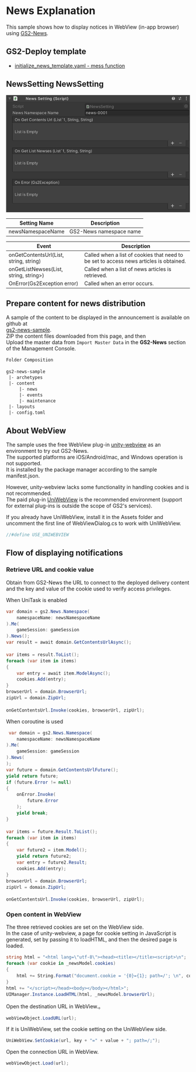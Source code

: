 # News Explanation

This sample shows how to display notices in WebView (in-app browser) using [GS2-News](https://app.gs2.io/docs/en/index.html#gs2-news).

## GS2-Deploy template

- [initialize_news_template.yaml - mess function](../Templates/initialize_news_template.yaml)

## NewsSetting NewsSetting

![Inspector Window](News.png)

| Setting Name | Description |
|---|---|
| newsNamespaceName | GS2-News namespace name

| Event | Description |
|---|---|
| onGetContentsUrl(List<EzSetCookieRequestEntry>, string, string) | Called when a list of cookies that need to be set to access news articles is obtained. | onGetContentsUrl(List<EzSetCookieRequestEntry>, string, string)
| onGetListNewses(List<EzNews>, string, string>) | Called when a list of news articles is retrieved. | onGetListNewses(List<EzNews>, string, string>)
| OnError(Gs2Exception error) | Called when an error occurs. | OnError(Gs2Exception error)

## Prepare content for news distribution

A sample of the content to be displayed in the announcement is available on github at  
[gs2-news-sample](https://github.com/gs2io/gs2-news-sample).  
ZIP the content files downloaded from this page, and then  
Upload the master data from `Import Master Data` in the __GS2-News__ section of the Management Console.

```
Folder Composition

gs2-news-sample
 |- archetypes
 |- content
     |- news
     |- events
     |- maintenance
 |- layouts
 |- config.toml
```

## About WebView

The sample uses the free WebView plug-in [unity-webview](https://github.com/gree/unity-webview) as an environment to try out GS2-News.  
The supported platforms are iOS/Android/mac, and Windows operation is not supported.  
It is installed by the package manager according to the sample manifest.json.  

However, unity-webview lacks some functionality in handling cookies and is not recommended.  
The paid plug-in [UniWebView](https://uniwebview.com/) is the recommended environment (support for external plug-ins is outside the scope of GS2's services).  

If you already have UniWebView, install it in the Assets folder and uncomment the first line of WebViewDialog.cs to work with UniWebView.
```c#
//#define USE_UNIWEBVIEW
```

## Flow of displaying notifications

### Retrieve URL and cookie value

Obtain from GS2-News the URL to connect to the deployed delivery content and the key and value of the cookie used to verify access privileges.

When UniTask is enabled
```c#
var domain = gs2.News.Namespace(
    namespaceName: newsNamespaceName
).Me(
    gameSession: gameSession
).News();
var result = await domain.GetContentsUrlAsync();

var items = result.ToList();
foreach (var item in items)
{
    var entry = await item.ModelAsync();
    cookies.Add(entry);
}
browserUrl = domain.BrowserUrl;
zipUrl = domain.ZipUrl;

onGetContentsUrl.Invoke(cookies, browserUrl, zipUrl);
```
When coroutine is used
```c#
 var domain = gs2.News.Namespace(
    namespaceName: newsNamespaceName
).Me(
    gameSession: gameSession
).News(
);
var future = domain.GetContentsUrlFuture();
yield return future;
if (future.Error != null)
{
    onError.Invoke(
        future.Error
    );
    yield break;
}

var items = future.Result.ToList();
foreach (var item in items)
{
    var future2 = item.Model();
    yield return future2;
    var entry = future2.Result;
    cookies.Add(entry);
}
browserUrl = domain.BrowserUrl;
zipUrl = domain.ZipUrl;

onGetContentsUrl.Invoke(cookies, browserUrl, zipUrl);
```

### Open content in WebView

The three retrieved cookies are set on the WebView side.  
In the case of unity-webview, a page for cookie setting in JavaScript is generated, set by passing it to loadHTML, and then the desired page is loaded.

```c#
string html = "<html lang=\"utf-8\"><head><title></title><script>\n";
foreach (var cookie in _newsModel.cookies)
{
    html += String.Format("document.cookie = '{0}={1}; path=/'; \n", cookie.Key, cookie.Value);
}
html += "</script></head><body></body></html>";
UIManager.Instance.LoadHTML(html, _newsModel.browserUrl);
```

Open the destination URL in WebView.。

```c#
webViewObject.LoadURL(url);
```

If it is UniWebView, set the cookie setting on the UniWebView side.

```c#
UniWebView.SetCookie(url, key + "=" + value + "; path=/;");
```

Open the connection URL in WebView.

```c#
webViewObject.Load(url);
```